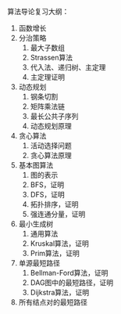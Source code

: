 算法导论复习大纲：

1. 函数增长
2. 分治策略
   1. 最大子数组
   2. Strassen算法
   3. 代入法、递归树、主定理
   4. 主定理证明
3. 动态规划
   1. 钢条切割
   2. 矩阵乘法链
   3. 最长公共子序列
   4. 动态规划原理
4. 贪心算法
   1. 活动选择问题
   2. 贪心算法原理
5. 基本图算法
   1. 图的表示
   2. BFS，证明
   3. DFS，证明
   4. 拓扑排序，证明
   5. 强连通分量，证明
6. 最小生成树
   1. 通用算法
   2. Kruskal算法，证明
   3. Prim算法，证明
7. 单源最短路径
   1. Bellman-Ford算法，证明
   2. DAG图中的最短路径，证明
   3. Dijkstra算法，证明
8. 所有结点对的最短路径